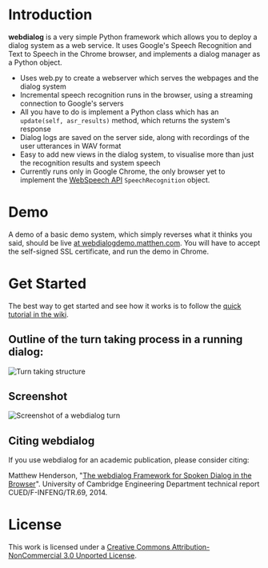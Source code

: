 Introduction
===========

**webdialog** is a very simple Python framework which allows you to deploy a dialog system as a web service. It uses Google's Speech Recognition and Text to Speech in the Chrome browser, and implements a dialog manager as a Python object.

* Uses web.py to create a webserver which serves the webpages and the dialog system
* Incremental speech recognition runs in the browser, using a streaming connection to Google's servers
* All you have to do is implement a Python class which has an ```update(self, asr_results)``` method, which returns the system's response
* Dialog logs are saved on the server side, along with recordings of the user utterances in WAV format
* Easy to add new views in the dialog system, to visualise more than just the recognition results and system speech
* Currently runs only in Google Chrome, the only browser yet to implement the [WebSpeech API](https://dvcs.w3.org/hg/speech-api/raw-file/tip/speechapi.html) `SpeechRecognition` object.

Demo
======
A demo of a basic demo system, which simply reverses what it thinks you said, should be live [at webdialogdemo.matthen.com](https://webdialogdemo.matthen.com:8080). You will have to accept the self-signed SSL certificate, and run the demo in Chrome.

Get Started
===========

The best way to get started and see how it works is to follow the [quick tutorial in the wiki](https://bitbucket.org/matthen/webdialog/wiki/Get%20Started).


## Outline of the turn taking process in a running dialog:

![Turn taking structure](http://www.matthen.com/misc/structure.png)

## Screenshot
![Screenshot of a webdialog turn](http://www.matthen.com/misc/example_turn.png)

## Citing webdialog

If you use webdialog for an academic publication, please consider citing:

Matthew Henderson, "[The webdialog Framework for Spoken Dialog in the Browser](http://mi.eng.cam.ac.uk/~mh521/papers/The_webdialog_Framework_for_Spoken_Dialog_in_the_Browser.pdf)". 
University of Cambridge Engineering Department technical report CUED/F-INFENG/TR.69, 2014.



License
========

This work is licensed under a [Creative Commons Attribution-NonCommercial 3.0 Unported License](http://creativecommons.org/licenses/by-nc/3.0/deed.en_US). 